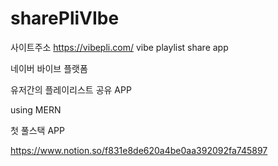 # sharePliVIbe
사이트주소
https://vibepli.com/
vibe playlist share app

네이버 바이브 플랫폼

유저간의 플레이리스트 공유 APP

using MERN

첫 풀스택 APP


https://www.notion.so/f831e8de620a4be0aa392092fa745897
